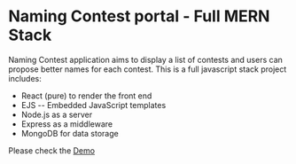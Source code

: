 # Naming Contest portal - Full MERN Stack 

Naming Contest application aims to display a list of contests and users can propose better names for each contest.
This is a full javascript stack project includes:
* React (pure) to render the front end
* EJS -- Embedded JavaScript templates 
* Node.js as a server
* Express as a middleware
* MongoDB for data storage

Please check the [Demo](http://#)
